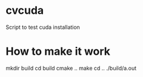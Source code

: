 # cvcuda
Script to test cuda installation

# How to make it work
mkdir build
cd build
cmake ..
make
cd ..
./build/a.out
